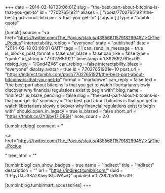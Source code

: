 +++
date = 2014-02-18T03:06:01Z
slug = "the-best-part-about-bitcoins-is-that-you-get-to"
id = "77027651921"
aliases = [ "/post/77027651921/the-best-part-about-bitcoins-is-that-you-get-to" ]
tags = [ ]
type = "tumblr-quote"

[tumblr]
source = "<a href=\"https://twitter.com/The_Pocius/status/435568115791826945\">@The_Pocius</a>"
interactability_reblog = "everyone"
state = "published"
date = "2014-02-18 03:06:01 GMT"
tags = [ ]
can_send_in_message = true
is_blocks_post_format = false
can_blaze = false
can_like = false
type = "quote"
id_string = "77027651921"
timestamp = 1.392692761e+09
reblog_key = "JGod4ZX6"
can_reblog = false
interactability_blaze = "everyone"
display_avatar = true
id = 7.7027651921e+10
post_url = "https://indirect.tumblr.com/post/77027651921/the-best-part-about-bitcoins-is-that-you-get-to"
format = "markdown"
can_reply = false
text = "the best part about bitcoins is that you get to watch libertarians slowly discover why financial regulations exist to begin with"
blog_name = "indirect"
is_blaze_pending = false
slug = "the-best-part-about-bitcoins-is-that-you-get-to"
summary = "the best part about bitcoins is that you get to watch libertarians slowly discover why financial regulations exist to begin with"
should_open_in_legacy = true
is_blazed = false
short_url = "https://tmblr.co/ZY3jby17lDB5H"
note_count = 2.0

[tumblr.reblog]
comment = "<p><a href=\"https://twitter.com/The_Pocius/status/435568115791826945\">@The_Pocius</a></p>"
tree_html = ""

[tumblr.blog]
can_show_badges = true
name = "indirect"
title = "indirect"
description = ""
url = "https://indirect.tumblr.com/"
uuid = "t:PgyUJU3SA2Klwyt81UWAwQ"
updated = 1.738205153e+09

[tumblr.blog.tumblrmart_accessories]
+++
